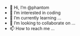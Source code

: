 - 👋 Hi, I’m @phantom 
- 👀 I’m interested in coding 
- 🌱 I’m currently learning ...
- 💞️ I’m looking to collaborate on ...
- 📫 How to reach me ...

<!---
Jdjfhdjvuhf/Jdjfhdjvuhf is a ✨ special ✨ repository because its `README.md` (this file) appears on your GitHub profile.
You can click the Preview link to take a look at your changes.
--->
